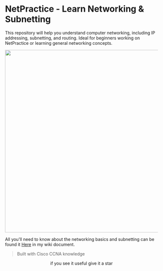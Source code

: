 # NetPractice - Learn Networking & Subnetting

This repository will help you understand computer networking, including IP addressing, subnetting, and routing. Ideal for beginners working on NetPractice or learning general networking concepts.

<p align="center">
  <img src="https://github.com/user-attachments/assets/a42ce875-b73e-4b8a-b6ad-a9fbc1e99ee5" width="600"/>
</p>

All you'll need to know about the networking basics and subnetting can be found it [Here](https://github.com/ma1loc/network_subnetting/wiki) in my wiki document.  
> Built with Cisco CCNA knowledge
<p align="center">
  if you see it useful give it a star
</p>
